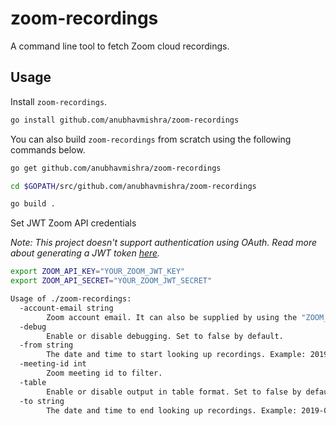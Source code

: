 # zoom-recordings

A command line tool to fetch Zoom cloud recordings.

## Usage

Install `zoom-recordings`.

```bash
go install github.com/anubhavmishra/zoom-recordings
```

You can also build `zoom-recordings` from scratch using the following
commands below.

```bash
go get github.com/anubhavmishra/zoom-recordings
```

```bash
cd $GOPATH/src/github.com/anubhavmishra/zoom-recordings
```

```bash
go build .
```

Set JWT Zoom API credentials

*Note: This project doesn't support authentication using OAuth. Read more about*
*generating a JWT token [here](https://marketplace.zoom.us/docs/guides/authorization/jwt/generating-jwt).*

```bash
export ZOOM_API_KEY="YOUR_ZOOM_JWT_KEY"
export ZOOM_API_SECRET="YOUR_ZOOM_JWT_SECRET"
```

```bash
Usage of ./zoom-recordings:
  -account-email string
        Zoom account email. It can also be supplied by using the "ZOOM_ACCOUNT_EMAIL" environment variable.
  -debug
        Enable or disable debugging. Set to false by default.
  -from string
        The date and time to start looking up recordings. Example: 2019-03-26T19:51:10.661Z.The date range has to be within one month.
  -meeting-id int
        Zoom meeting id to filter.
  -table
        Enable or disable output in table format. Set to false by default.
  -to string
        The date and time to end looking up recordings. Example: 2019-04-26T19:51:10.661Z.The date range has to be within one month.
```